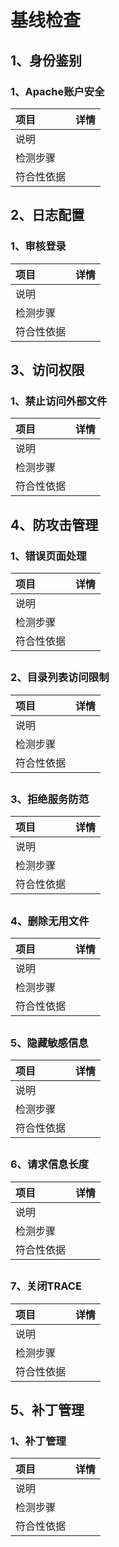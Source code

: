 # 基线检查

## 1、身份鉴别

### 1、Apache账户安全

| 项目 | 详情 |
| :--- | :--- |
| 说明 |  |
| 检测步骤 |  |
| 符合性依据 |  |

## 2、日志配置

### 1、审核登录

| 项目 | 详情 |
| :--- | :--- |
| 说明 |  |
| 检测步骤 |  |
| 符合性依据 |  |

## 



## 3、访问权限

### 1、禁止访问外部文件

| 项目 | 详情 |
| :--- | :--- |
| 说明 |  |
| 检测步骤 |  |
| 符合性依据 |  |

## 



## 4、防攻击管理

### 1、错误页面处理

| 项目 | 详情 |
| :--- | :--- |
| 说明 |  |
| 检测步骤 |  |
| 符合性依据 |  |

## 

### 2、目录列表访问限制

| 项目 | 详情 |
| :--- | :--- |
| 说明 |  |
| 检测步骤 |  |
| 符合性依据 |  |

## 

### 3、拒绝服务防范

| 项目 | 详情 |
| :--- | :--- |
| 说明 |  |
| 检测步骤 |  |
| 符合性依据 |  |

## 

### 4、删除无用文件

| 项目 | 详情 |
| :--- | :--- |
| 说明 |  |
| 检测步骤 |  |
| 符合性依据 |  |

## 

### 5、隐藏敏感信息

| 项目 | 详情 |
| :--- | :--- |
| 说明 |  |
| 检测步骤 |  |
| 符合性依据 |  |

## 

### 6、请求信息长度

| 项目 | 详情 |
| :--- | :--- |
| 说明 |  |
| 检测步骤 |  |
| 符合性依据 |  |

## 

### 7、关闭TRACE

| 项目 | 详情 |
| :--- | :--- |
| 说明 |  |
| 检测步骤 |  |
| 符合性依据 |  |

## 

## 5、补丁管理

### 1、补丁管理

| 项目 | 详情 |
| :--- | :--- |
| 说明 |  |
| 检测步骤 |  |
| 符合性依据 |  |

## 



